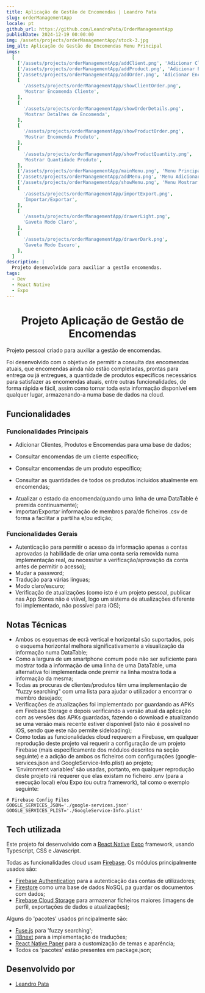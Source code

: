 ```yaml
---
title: Aplicação de Gestão de Encomendas | Leandro Pata
slug: orderManagementApp
locale: pt
github_url: https://github.com/LeandroPata/OrderManagementApp
publishDate: 2024-12-19 00:00:00
img: /assets/projects/orderManagementApp/stock-3.jpg
img_alt: Aplicação de Gestão de Encomendas Menu Principal
imgs:
  [
    ['/assets/projects/orderManagementApp/addClient.png', 'Adicionar Cliente'],
    ['/assets/projects/orderManagementApp/addProduct.png', 'Adicionar Produto'],
    ['/assets/projects/orderManagementApp/addOrder.png', 'Adicionar Encomenda'],
    [
      '/assets/projects/orderManagementApp/showClientOrder.png',
      'Mostrar Encomenda Cliente',
    ],
    [
      '/assets/projects/orderManagementApp/showOrderDetails.png',
      'Mostrar Detalhes de Encomenda',
    ],
    [
      '/assets/projects/orderManagementApp/showProductOrder.png',
      'Mostrar Encomenda Produto',
    ],
    [
      '/assets/projects/orderManagementApp/showProductQuantity.png',
      'Mostrar Quantidade Produto',
    ],
    ['/assets/projects/orderManagementApp/mainMenu.png', 'Menu Principal'],
    ['/assets/projects/orderManagementApp/addMenu.png', 'Menu Adicionar'],
    ['/assets/projects/orderManagementApp/showMenu.png', 'Menu Mostrar'],
    [
      '/assets/projects/orderManagementApp/importExport.png',
      'Importar/Exportar',
    ],
    [
      '/assets/projects/orderManagementApp/drawerLight.png',
      'Gaveta Modo Claro',
    ],
    [
      '/assets/projects/orderManagementApp/drawerDark.png',
      'Gaveta Modo Escuro',
    ],
  ]
description: |
  Projeto desenvolvido para auxiliar a gestão encomendas.
tags:
  - Dev
  - React Native
  - Expo
---
```


<h1 style='text-align: center;'>Projeto Aplicação de Gestão de Encomendas</h1>

Projeto pessoal criado para auxiliar a gestão de encomendas.

Foi desenvolvido com o objetivo de permitir a consulta das encomendas atuais, que encomendas ainda não estão completadas, prontas para entrega ou já entregues, a quantidade de produtos específicos necessários para satisfazer as encomendas atuais, entre outras funcionalidades, de forma rápida e fácil, assim como tornar toda esta informação disponível em qualquer lugar, armazenando-a numa base de dados na cloud.

## Funcionalidades

### Funcionalidades Principais

- Adicionar Clientes, Produtos e Encomendas para uma base de dados;

<!-- <p align='middle'>
  <img align='top' src='/src/assets/projects/orderManagementApp/addClient.png' alt = 'AddClient' width=190>
  <img align='top' src='/src/assets/projects/orderManagementApp/addProduct.png' alt = 'AddProduct' width=190>
  <img align='top' src='/src/assets/projects/orderManagementApp/addOrder.png' alt = 'AddOrder' width=190>
</p> -->

- Consultar encomendas de um cliente específico;

<!-- <p align='middle'>
  <img align='top' src='/src/assets/projects/orderManagementApp/showClientOrder.png' alt = 'ShowClientOrder' width=190>
  <img align='top' src='/src/assets/projects/orderManagementApp/showOrderDetails.png' alt = 'ShowOrderDetails' width=190>
</p> -->

- Consultar encomendas de um produto específico;

<!-- <p align='middle'>
  <img align='top' src='/src/assets/projects/orderManagementApp/showProductOrder.png' alt = 'ShowProductOrder' width=190>
  <img align='top' src='/src/assets/projects/orderManagementApp/showProductOrderLandscape.png' alt = 'ShowProductOrderLandscape' height=350>
</p> -->

- Consultar as quantidades de todos os produtos incluídos atualmente em encomendas;

<!-- <p align='middle'>
  <img align='top' src='/src/assets/projects/orderManagementApp/showProductQuantity.png' alt = 'ShowProductQuantity' width=190>
</p> -->

- Atualizar o estado da encomenda(quando uma linha de uma DataTable é premida continuamente);
- Importar/Exportar informação de membros para/de ficheiros .csv de forma a facilitar a partilha e/ou edição;

<!-- <p align='middle'>
  <img align='top' src='/src/assets/projects/orderManagementApp/mainMenu.png' alt = 'MainMenu' width=190>
  <img align='top' src='/src/assets/projects/orderManagementApp/addMenu.png' alt = 'AddMenu' width=190>
  <img align='top' src='/src/assets/projects/orderManagementApp/showMenu.png' alt = 'ShowMenu' width=190>
  <img align='top' src='/src/assets/projects/orderManagementApp/importExport.png' alt = 'ImportExportMenu' width=190>
</p> -->

### Funcionalidades Gerais

- Autenticação para permitir o acesso da informação apenas a contas aprovadas (a habilidade de criar uma conta seria removida numa implementação real, ou necessitar a verificação/aprovação da conta antes de permitir o acesso);
- Mudar a password;
- Tradução para várias línguas;
- Modo claro/escuro;
- Verificação de atualizações (como isto é um projeto pessoal, publicar nas App Stores não é viável, logo um sistema de atualizações diferente foi implementado, não possível para iOS);

<!-- <p align='middle'>
  <img align='top' src='/src/assets/projects/orderManagementApp/drawerLight.png' alt = 'DrawerLight' width=190>
  <img align='top' src='/src/assets/projects/orderManagementApp/drawerDark.png' alt = 'DrawerDark' width=190>
</p> -->

## Notas Técnicas

- Ambos os esquemas de ecrã vertical e horizontal são suportados, pois o esquema horizontal melhora significativamente a visualização da informação numa DataTable;
- Como a largura de um smartphone comum pode não ser suficiente para mostrar toda a informação de uma linha de uma DataTable, uma alternativa foi implementada onde premir na linha mostra toda a informação da mesma;
- Todas as procuras de clientes/produtos têm uma implementação de "fuzzy searching" com uma lista para ajudar o utilizador a encontrar o membro desejado;
- Verificações de atualizações foi implementado por guardando as APKs em Firebase Storage e depois verificando a versão atual da aplicação com as versões das APKs guardadas, fazendo o download e atualizando se uma versão mais recente estiver disponível (isto não é possível no iOS, sendo que este não permite sideloading);
- Como todas as funcionalidades cloud requerem a Firebase, em qualquer reprodução deste projeto vai requerir a configuração de um projeto Firebase (mais especificamente dos módulos descritos na seção seguinte) e a adição de ambos os ficheiros com configurações (google-services.json and GoogleService-Info.plist) ao projeto;
- 'Environment variables' são usadas, portanto, em qualquer reprodução deste projeto irá requerer que elas existam no ficheiro .env (para a execução local) e/ou Expo (ou outra framework), tal como o exemplo seguinte:

```
# Firebase Config Files
GOOGLE_SERVICES_JSON='./google-services.json'
GOOGLE_SERVICES_PLIST='./GoogleService-Info.plist'
```

## Tech utilizada

Este projeto foi desenvolvido com a <a href="https://reactnative.dev/" target=_blank>React Native</a> <a href="https://expo.dev/" target=_blank>Expo</a> framework, usando Typescript, CSS e Javascript.

Todas as funcionalidades cloud usam <a href="https://firebase.google.com/" target=_blank>Firebase</a>. Os módulos principalmente usados são:

- <a href="https://firebase.google.com/products/auth" target=_blank>Firebase Authentication</a> para a autenticação das contas de utilizadores;
- <a href="https://firebase.google.com/products/firestore" target=_blank>Firestore</a> como uma base de dados NoSQL pa guardar os documentos com dados;
- <a href="https://firebase.google.com/products/storage" target=_blank>Firebase Cloud Storage</a> para armazenar ficheiros maiores (imagens de perfil, exportações de dados e atualizações);

Alguns do 'pacotes' usados principalmente são:

- <a href="https://www.fusejs.io/" target=_blank>Fuse.js</a> para 'fuzzy searching';
- <a href="https://www.i18next.com/" target=_blank>i18next</a> para a implementação de traduções;
- <a href="https://reactnativepaper.com/" target=_blank>React Native Paper</a> para a customização de temas e aparência;
- Todos os 'pacotes' estão presentes em package.json;

## Desenvolvido por

- [Leandro Pata](/about/)
